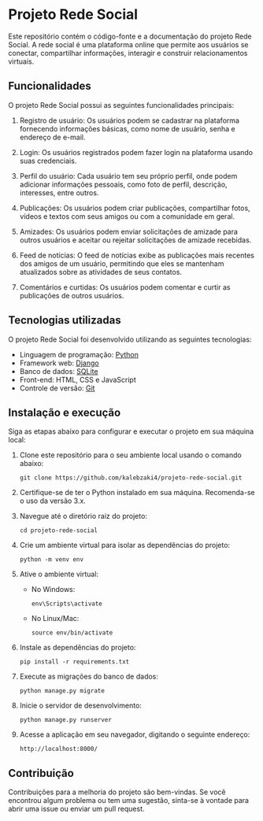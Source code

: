 # Projeto Rede Social

Este repositório contém o código-fonte e a documentação do projeto Rede Social. A rede social é uma plataforma online que permite aos usuários se conectar, compartilhar informações, interagir e construir relacionamentos virtuais.

## Funcionalidades

O projeto Rede Social possui as seguintes funcionalidades principais:

1. Registro de usuário: Os usuários podem se cadastrar na plataforma fornecendo informações básicas, como nome de usuário, senha e endereço de e-mail.

2. Login: Os usuários registrados podem fazer login na plataforma usando suas credenciais.

3. Perfil do usuário: Cada usuário tem seu próprio perfil, onde podem adicionar informações pessoais, como foto de perfil, descrição, interesses, entre outros.

4. Publicações: Os usuários podem criar publicações, compartilhar fotos, vídeos e textos com seus amigos ou com a comunidade em geral.

5. Amizades: Os usuários podem enviar solicitações de amizade para outros usuários e aceitar ou rejeitar solicitações de amizade recebidas.

6. Feed de notícias: O feed de notícias exibe as publicações mais recentes dos amigos de um usuário, permitindo que eles se mantenham atualizados sobre as atividades de seus contatos.

7. Comentários e curtidas: Os usuários podem comentar e curtir as publicações de outros usuários.

## Tecnologias utilizadas

O projeto Rede Social foi desenvolvido utilizando as seguintes tecnologias:

- Linguagem de programação: [Python](https://www.python.org/)
- Framework web: [Django](https://www.djangoproject.com/)
- Banco de dados: [SQLite](https://www.sqlite.org/)
- Front-end: HTML, CSS e JavaScript
- Controle de versão: [Git](https://git-scm.com/)

## Instalação e execução

Siga as etapas abaixo para configurar e executar o projeto em sua máquina local:

1. Clone este repositório para o seu ambiente local usando o comando abaixo:

   ```
   git clone https://github.com/kalebzaki4/projeto-rede-social.git
   ```

2. Certifique-se de ter o Python instalado em sua máquina. Recomenda-se o uso da versão 3.x.

3. Navegue até o diretório raiz do projeto:

   ```
   cd projeto-rede-social
   ```

4. Crie um ambiente virtual para isolar as dependências do projeto:

   ```
   python -m venv env
   ```

5. Ative o ambiente virtual:

   - No Windows:

     ```
     env\Scripts\activate
     ```

   - No Linux/Mac:

     ```
     source env/bin/activate
     ```

6. Instale as dependências do projeto:

   ```
   pip install -r requirements.txt
   ```

7. Execute as migrações do banco de dados:

   ```
   python manage.py migrate
   ```

8. Inicie o servidor de desenvolvimento:

   ```
   python manage.py runserver
   ```

9. Acesse a aplicação em seu navegador, digitando o seguinte endereço:

   ```
   http://localhost:8000/
   ```

## Contribuição

Contribuições para a melhoria do projeto são bem-vindas. Se você encontrou algum problema ou tem uma sugestão, sinta-se à vontade para abrir uma issue ou enviar um pull request.
